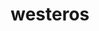 ---
permalink: /engineering/projects/westeros/
project_link_name: westeros
project_maintainers: ''
project_stats: 'true'
project_url: ''
title: westeros
---